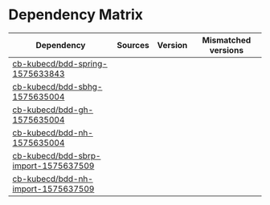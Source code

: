 # Dependency Matrix

Dependency | Sources | Version | Mismatched versions
---------- | ------- | ------- | -------------------
[cb-kubecd/bdd-spring-1575633843](https://github.com/cb-kubecd/bdd-spring-1575633843.git) |  | []() | 
[cb-kubecd/bdd-sbhg-1575635004](https://github.com/cb-kubecd/bdd-sbhg-1575635004.git) |  | []() | 
[cb-kubecd/bdd-gh-1575635004](https://github.com/cb-kubecd/bdd-gh-1575635004.git) |  | []() | 
[cb-kubecd/bdd-nh-1575635004](https://github.com/cb-kubecd/bdd-nh-1575635004.git) |  | []() | 
[cb-kubecd/bdd-sbrp-import-1575637509](https://github.com/cb-kubecd/bdd-sbrp-import-1575637509.git) |  | []() | 
[cb-kubecd/bdd-nh-import-1575637509](https://github.com/cb-kubecd/bdd-nh-import-1575637509.git) |  | []() | 
